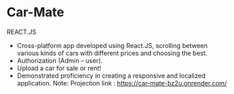 # Car-Mate
REACT.JS
- Cross-platform app developed using React.JS, scrolling between various kinds of cars with different prices and choosing the best.
- Authorization (Admin – user).
- Upload a car for sale or rent!
- Demonstrated proficiency in creating a responsive and localized application.
Note: Projection link : https://car-mate-bz2u.onrender.com/
